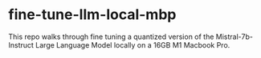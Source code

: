 # fine-tune-llm-local-mbp
This repo walks through fine tuning a quantized version of the Mistral-7b-Instruct Large Language Model locally on a 16GB M1 Macbook Pro.
